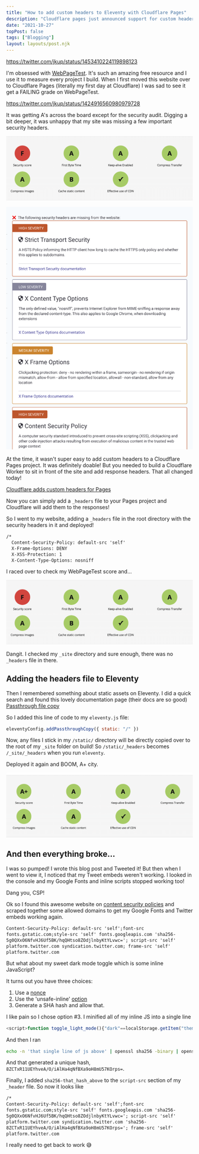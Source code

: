 ```yaml
---
title: "How to add custom headers to Eleventy with Cloudflare Pages"
description: "Cloudflare pages just announced support for custom headers. Here's how to add them to your Eleventy site."
date: "2021-10-27"
topPost: false
tags: ["Blogging"]
layout: layouts/post.njk
---
```


https://twitter.com/jkup/status/1453410224119898123

I'm obsessed with [WebPageTest](https://www.webpagetest.org/). It's such an amazing free resource and I use it to measure every project I build. When I first moved this website over to Cloudflare Pages (literally my first day at Cloudflare) I was sad to see it get a FAILING grade on WebPageTest.

https://twitter.com/jkup/status/1424916560980979728

It was getting A's across the board except for the security audit. Digging a bit deeper, it was unhappy that my site was missing a few important security headers.

![WebPageTest Security Failing](/img/webpagetest-security-failing.png)

![WebPageTest Security Details Page](/img/webpagetest-security-reasons.png)

At the time, it wasn't super easy to add custom headers to a Cloudflare Pages project. It was definitely doable! But you needed to build a Cloudflare Worker to sit in front of the site and add response headers. That all changed today!

[Cloudflare adds custom headers for Pages](https://blog.cloudflare.com/custom-headers-for-pages/)

Now you can simply add a `_headers` file to your Pages project and Cloudflare will add them to the responses!

So I went to my website, adding a `_headers` file in the root directory with the security headers in it and deployed!

```
/*
  Content-Security-Policy: default-src 'self'
  X-Frame-Options: DENY
  X-XSS-Protection: 1
  X-Content-Type-Options: nosniff
```

I raced over to check my WebPageTest score and...

![WebPageTest Security Failing](/img/webpagetest-security-failing.png)

Dangit. I checked my `_site` directory and sure enough, there was no `_headers` file in there.

## Adding the headers file to Eleventy

Then I remembered something about static assets on Eleventy. I did a quick search and found this lovely documentation page (their docs are so good) [Passthrough file copy](https://www.11ty.dev/docs/copy/)

So I added this line of code to my `eleventy.js` file:

```javascript
eleventyConfig.addPassthroughCopy({ static: "/" })
```

Now, any files I stick in my `/static/` directory will be directly copied over to the root of my `_site` folder on build! So `/static/_headers` becomes `/_site/_headers` when you run `eleventy`.

Deployed it again and BOOM, A+ city.

![WebPageTest All A's](/img/webpagetest-cloudflare-pages.png)

## And then everything broke...

I was so pumped! I wrote this blog post and Tweeted it! But then when I went to view it, I noticed that my Tweet embeds weren't working. I looked in the console and my Google Fonts and inline scripts stopped working too!

Dang you, CSP!

Ok so I found this awesome website on [content security policies](https://content-security-policy.com/) and scraped together some allowed domains to get my Google Fonts and Twitter embeds working again.

```
Content-Security-Policy: default-src 'self';font-src fonts.gstatic.com;style-src 'self' fonts.googleapis.com 'sha256-5g0QXxO6NfvHJ6Uf5BK/hqQHtso8ZOdjlnbyKtYLvwc='; script-src 'self' platform.twitter.com syndication.twitter.com; frame-src 'self' platform.twitter.com
```

But what about my sweet dark mode toggle which is some inline JavaScript?

It turns out you have three choices:

1. Use a [nonce](https://content-security-policy.com/nonce/)
2. Use the 'unsafe-inline' [option](https://content-security-policy.com/unsafe-inline/)
3. Generate a SHA hash and allow that.

I like pain so I chose option #3. I minified all of my inline JS into a single line

```javascript
<script>function toggle_light_mode(){"dark"==localStorage.getItem("theme")?(localStorage.setItem("theme","light"),document.documentElement.setAttribute("data-theme","light")):(localStorage.setItem("theme","dark"),document.documentElement.setAttribute("data-theme","dark"))}"dark"===localStorage.getItem("theme")?document.documentElement.setAttribute("data-theme","dark"):document.documentElement.setAttribute("data-theme","light");</script>
```

And then I ran

```sh
echo -n 'that single line of js above' | openssl sha256 -binary | openssl base64
```

And that generated a unique hash, `8ZCTxR11UEYhveA/O/iAlHa4qNfBXa9oH8mU57KOrps=`.

Finally, I added `sha256-that_hash_above` to the `script-src` section of my `_header` file. So now it looks like

```
/*
Content-Security-Policy: default-src 'self';font-src fonts.gstatic.com;style-src 'self' fonts.googleapis.com 'sha256-5g0QXxO6NfvHJ6Uf5BK/hqQHtso8ZOdjlnbyKtYLvwc='; script-src 'self' platform.twitter.com syndication.twitter.com 'sha256-8ZCTxR11UEYhveA/O/iAlHa4qNfBXa9oH8mU57KOrps='; frame-src 'self' platform.twitter.com
```

I really need to get back to work 😅